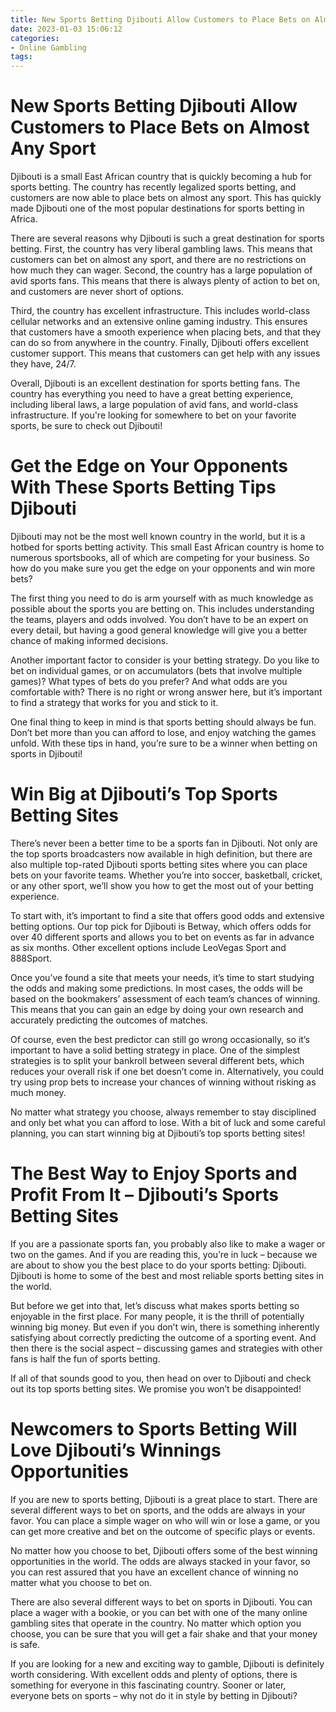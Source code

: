 ```yaml
---
title: New Sports Betting Djibouti Allow Customers to Place Bets on Almost Any Sport
date: 2023-01-03 15:06:12
categories:
- Online Gambling
tags:
---
```



#  New Sports Betting Djibouti Allow Customers to Place Bets on Almost Any Sport

Djibouti is a small East African country that is quickly becoming a hub for sports betting. The country has recently legalized sports betting, and customers are now able to place bets on almost any sport. This has quickly made Djibouti one of the most popular destinations for sports betting in Africa.

There are several reasons why Djibouti is such a great destination for sports betting. First, the country has very liberal gambling laws. This means that customers can bet on almost any sport, and there are no restrictions on how much they can wager. Second, the country has a large population of avid sports fans. This means that there is always plenty of action to bet on, and customers are never short of options.

Third, the country has excellent infrastructure. This includes world-class cellular networks and an extensive online gaming industry. This ensures that customers have a smooth experience when placing bets, and that they can do so from anywhere in the country. Finally, Djibouti offers excellent customer support. This means that customers can get help with any issues they have, 24/7.

Overall, Djibouti is an excellent destination for sports betting fans. The country has everything you need to have a great betting experience, including liberal laws, a large population of avid fans, and world-class infrastructure. If you're looking for somewhere to bet on your favorite sports, be sure to check out Djibouti!

#  Get the Edge on Your Opponents With These Sports Betting Tips Djibouti
Djibouti may not be the most well known country in the world, but it is a hotbed for sports betting activity. This small East African country is home to numerous sportsbooks, all of which are competing for your business. So how do you make sure you get the edge on your opponents and win more bets?

The first thing you need to do is arm yourself with as much knowledge as possible about the sports you are betting on. This includes understanding the teams, players and odds involved. You don’t have to be an expert on every detail, but having a good general knowledge will give you a better chance of making informed decisions.

Another important factor to consider is your betting strategy. Do you like to bet on individual games, or on accumulators (bets that involve multiple games)? What types of bets do you prefer? And what odds are you comfortable with? There is no right or wrong answer here, but it’s important to find a strategy that works for you and stick to it.

One final thing to keep in mind is that sports betting should always be fun. Don’t bet more than you can afford to lose, and enjoy watching the games unfold. With these tips in hand, you’re sure to be a winner when betting on sports in Djibouti!

#  Win Big at Djibouti’s Top Sports Betting Sites

There’s never been a better time to be a sports fan in Djibouti. Not only are the top sports broadcasters now available in high definition, but there are also multiple top-rated Djibouti sports betting sites where you can place bets on your favorite teams. Whether you’re into soccer, basketball, cricket, or any other sport, we’ll show you how to get the most out of your betting experience.

To start with, it’s important to find a site that offers good odds and extensive betting options. Our top pick for Djibouti is Betway, which offers odds for over 40 different sports and allows you to bet on events as far in advance as six months. Other excellent options include LeoVegas Sport and 888Sport.

Once you’ve found a site that meets your needs, it’s time to start studying the odds and making some predictions. In most cases, the odds will be based on the bookmakers’ assessment of each team’s chances of winning. This means that you can gain an edge by doing your own research and accurately predicting the outcomes of matches.

Of course, even the best predictor can still go wrong occasionally, so it’s important to have a solid betting strategy in place. One of the simplest strategies is to split your bankroll between several different bets, which reduces your overall risk if one bet doesn’t come in. Alternatively, you could try using prop bets to increase your chances of winning without risking as much money.

No matter what strategy you choose, always remember to stay disciplined and only bet what you can afford to lose. With a bit of luck and some careful planning, you can start winning big at Djibouti’s top sports betting sites!

#  The Best Way to Enjoy Sports and Profit From It – Djibouti’s Sports Betting Sites

If you are a passionate sports fan, you probably also like to make a wager or two on the games. And if you are reading this, you’re in luck – because we are about to show you the best place to do your sports betting: Djibouti. Djibouti is home to some of the best and most reliable sports betting sites in the world.

But before we get into that, let’s discuss what makes sports betting so enjoyable in the first place. For many people, it is the thrill of potentially winning big money. But even if you don’t win, there is something inherently satisfying about correctly predicting the outcome of a sporting event. And then there is the social aspect – discussing games and strategies with other fans is half the fun of sports betting.

If all of that sounds good to you, then head on over to Djibouti and check out its top sports betting sites. We promise you won’t be disappointed!

#  Newcomers to Sports Betting Will Love Djibouti’s Winnings Opportunities

If you are new to sports betting, Djibouti is a great place to start. There are several different ways to bet on sports, and the odds are always in your favor. You can place a simple wager on who will win or lose a game, or you can get more creative and bet on the outcome of specific plays or events.

No matter how you choose to bet, Djibouti offers some of the best winning opportunities in the world. The odds are always stacked in your favor, so you can rest assured that you have an excellent chance of winning no matter what you choose to bet on.

There are also several different ways to bet on sports in Djibouti. You can place a wager with a bookie, or you can bet with one of the many online gambling sites that operate in the country. No matter which option you choose, you can be sure that you will get a fair shake and that your money is safe.

If you are looking for a new and exciting way to gamble, Djibouti is definitely worth considering. With excellent odds and plenty of options, there is something for everyone in this fascinating country. Sooner or later, everyone bets on sports – why not do it in style by betting in Djibouti?